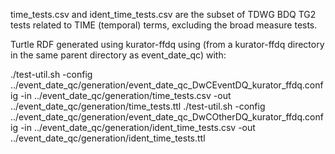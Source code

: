 time_tests.csv and ident_time_tests.csv are the subset of TDWG BDQ TG2 tests related to TIME (temporal) terms, excluding the broad measure tests.

Turtle RDF generated using kurator-ffdq using (from a kurator-ffdq directory in the same parent directory as event_date_qc) with:

   ./test-util.sh -config ../event_date_qc/generation/event_date_qc_DwCEventDQ_kurator_ffdq.config -in ../event_date_qc/generation/time_tests.csv -out ../event_date_qc/generation/time_tests.ttl
   ./test-util.sh -config ../event_date_qc/generation/event_date_qc_DwCOtherDQ_kurator_ffdq.config -in ../event_date_qc/generation/ident_time_tests.csv -out ../event_date_qc/generation/ident_time_tests.ttl 
